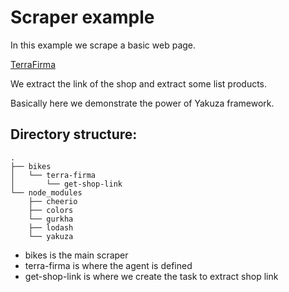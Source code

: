 # Scraper example

In this example we scrape a basic web page.

[TerraFirma](http://www.terrafirma.cl/)

We extract the link of the shop and extract some list products.

Basically here we demonstrate the power of Yakuza framework.

## Directory structure:

```
.
├── bikes
│   └── terra-firma
│       └── get-shop-link
└── node_modules
    ├── cheerio
    ├── colors
    └── gurkha
    ├── lodash
    └── yakuza
```

- bikes is the main scraper
- terra-firma is where the agent is defined
- get-shop-link is where we create the task to extract shop link
